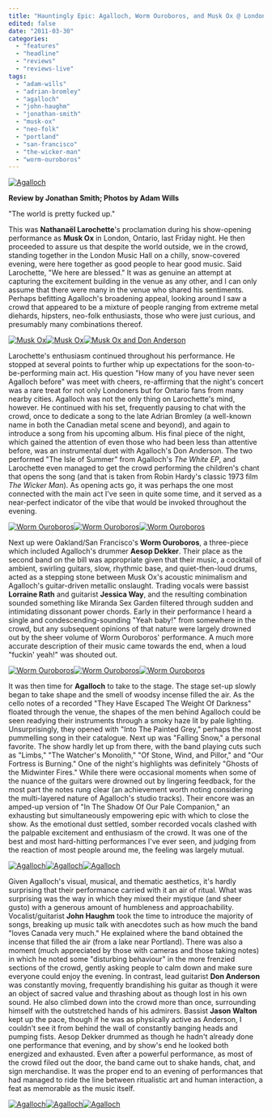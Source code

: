 ```yaml
---
title: "Hauntingly Epic: Agalloch, Worm Ouroboros, and Musk Ox @ London Music Hall, March 25th, 2011"
edited: false
date: "2011-03-30"
categories:
  - "features"
  - "headline"
  - "reviews"
  - "reviews-live"
tags:
  - "adam-wills"
  - "adrian-bromley"
  - "agalloch"
  - "john-haughm"
  - "jonathan-smith"
  - "musk-ox"
  - "neo-folk"
  - "portland"
  - "san-francisco"
  - "the-wicker-man"
  - "worm-ouroboros"
---
```


[![](http://www.hellbound.ca/wp-content/uploads/2011/03/IMG_5835-Edit-595x396.jpg "Agalloch")](http://www.hellbound.ca/wp-content/uploads/2011/03/IMG_5835-Edit.jpg)

**Review by Jonathan Smith; Photos by Adam Wills**

"The world is pretty fucked up."

This was **Nathanaël Larochette**'s proclamation during his show-opening performance as **Musk Ox** in London, Ontario, last Friday night. He then proceeded to assure us that despite the world outside, we in the crowd, standing together in the London Music Hall on a chilly, snow-covered evening, were here together as good people to hear good music. Said Larochette, "We here are blessed." It was as genuine an attempt at capturing the excitement building in the venue as any other, and I can only assume that there were many in the venue who shared his sentiments. Perhaps befitting Agalloch's broadening appeal, looking around I saw a crowd that appeared to be a mixture of people ranging from extreme metal diehards, hipsters, neo-folk enthusiasts, those who were just curious, and presumably many combinations thereof.

[![](http://www.hellbound.ca/wp-content/uploads/2011/03/IMG_5701-Edit-150x150.jpg "Musk Ox")](http://www.hellbound.ca/wp-content/uploads/2011/03/IMG_5701-Edit.jpg)[![](http://www.hellbound.ca/wp-content/uploads/2011/03/IMG_5706-Edit-150x150.jpg "Musk Ox")](http://www.hellbound.ca/wp-content/uploads/2011/03/IMG_5706-Edit.jpg)[![](http://www.hellbound.ca/wp-content/uploads/2011/03/IMG_5717-Edit-150x150.jpg "Musk Ox and Don Anderson")](http://www.hellbound.ca/wp-content/uploads/2011/03/IMG_5717-Edit.jpg)

Larochette's enthusiasm continued throughout his performance. He stopped at several points to further whip up expectations for the soon-to-be-performing main act. His question "How many of you have never seen Agalloch before" was meet with cheers, re-affirming that the night's concert was a rare treat for not only Londoners but for Ontario fans from many nearby cities. Agalloch was not the only thing on Larochette's mind, however. He continued with his set, frequently pausing to chat with the crowd, once to dedicate a song to the late Adrian Bromley (a well-known name in both the Canadian metal scene and beyond), and again to introduce a song from his upcoming album. His final piece of the night, which gained the attention of even those who had been less than attentive before, was an instrumental duet with Agalloch's Don Anderson. The two performed "The Isle of Summer" from Agalloch's _The White EP_, and Larochette even managed to get the crowd performing the children's chant that opens the song (and that is taken from Robin Hardy's classic 1973 film _The Wicker Man_). As opening acts go, it was perhaps the one most connected with the main act I've seen in quite some time, and it served as a near-perfect indicator of the vibe that would be invoked throughout the evening.

[![](http://www.hellbound.ca/wp-content/uploads/2011/03/IMG_5721-Edit-150x150.jpg "Worm Ouroboros")](http://www.hellbound.ca/wp-content/uploads/2011/03/IMG_5721-Edit.jpg)[![](http://www.hellbound.ca/wp-content/uploads/2011/03/IMG_5744-Edit-150x150.jpg "Worm Ouroboros")](http://www.hellbound.ca/wp-content/uploads/2011/03/IMG_5744-Edit.jpg)[![](http://www.hellbound.ca/wp-content/uploads/2011/03/IMG_5730-Edit-150x150.jpg "Worm Ouroboros")](http://www.hellbound.ca/wp-content/uploads/2011/03/IMG_5730-Edit.jpg)

Next up were Oakland/San Francisco's **Worm Ouroboros**, a three-piece which included Agalloch's drummer **Aesop Dekker**. Their place as the second band on the bill was appropriate given that their music, a cocktail of ambient, swirling guitars, slow, rhythmic base, and quiet-then-loud drums, acted as a stepping stone between Musk Ox's acoustic minimalism and Agalloch's guitar-driven metallic onslaught. Trading vocals were bassist **Lorraine Rath** and guitarist **Jessica Way**, and the resulting combination sounded something like Miranda Sex Garden filtered through sudden and intimidating dissonant power chords. Early in their performance I heard a single and condescending-sounding "Yeah baby!" from somewhere in the crowd, but any subsequent opinions of that nature were largely drowned out by the sheer volume of Worm Ouroboros' performance. A much more accurate description of their music came towards the end, when a loud "fuckin' yeah!" was shouted out.

[![](http://www.hellbound.ca/wp-content/uploads/2011/03/IMG_5758-Edit-150x150.jpg "Worm Ouroboros")](http://www.hellbound.ca/wp-content/uploads/2011/03/IMG_5758-Edit.jpg)[![](http://www.hellbound.ca/wp-content/uploads/2011/03/IMG_5747-Edit-150x150.jpg "Worm Ouroboros")](http://www.hellbound.ca/wp-content/uploads/2011/03/IMG_5747-Edit.jpg)[![](http://www.hellbound.ca/wp-content/uploads/2011/03/IMG_5755-Edit-150x150.jpg "Worm Ouroboros")](http://www.hellbound.ca/wp-content/uploads/2011/03/IMG_5755-Edit.jpg)

It was then time for **Agalloch** to take to the stage. The stage set-up slowly began to take shape and the smell of woodsy incense filled the air. As the cello notes of a recorded "They Have Escaped The Weight Of Darkness" floated through the venue, the shapes of the men behind Agalloch could be seen readying their instruments through a smoky haze lit by pale lighting. Unsurprisingly, they opened with "Into The Painted Grey," perhaps the most pummelling song in their catalogue. Next up was "Falling Snow," a personal favorite. The show hardly let up from there, with the band playing cuts such as "Limbs," "The Watcher's Monolith," "Of Stone, Wind, and Pillor," and "Our Fortress is Burning." One of the night's highlights was definitely "Ghosts of the Midwinter Fires." While there were occasional moments when some of the nuance of the guitars were drowned out by lingering feedback, for the most part the notes rung clear (an achievement worth noting considering the multi-layered nature of Agalloch's studio tracks). Their encore was an amped-up version of "In The Shadow Of Our Pale Companion," an exhausting but simultaneously empowering epic with which to close the show. As the emotional dust settled, somber recorded vocals clashed with the palpable excitement and enthusiasm of the crowd. It was one of the best and most hard-hitting performances I've ever seen, and judging from the reaction of most people around me, the feeling was largely mutual.

[![](http://www.hellbound.ca/wp-content/uploads/2011/03/IMG_5813-Edit-150x150.jpg "Agalloch")](http://www.hellbound.ca/wp-content/uploads/2011/03/IMG_5813-Edit.jpg)[![](http://www.hellbound.ca/wp-content/uploads/2011/03/IMG_5802-150x150.jpg "Agalloch")](http://www.hellbound.ca/wp-content/uploads/2011/03/IMG_5802.jpg)[![](http://www.hellbound.ca/wp-content/uploads/2011/03/IMG_5877-Edit-150x150.jpg "Agalloch")](http://www.hellbound.ca/wp-content/uploads/2011/03/IMG_5877-Edit.jpg)

Given Agalloch's visual, musical, and thematic aesthetics, it's hardly surprising that their performance carried with it an air of ritual. What was surprising was the way in which they mixed their mystique (and sheer gusto) with a generous amount of humbleness and approachability. Vocalist/guitarist **John Haughm** took the time to introduce the majority of songs, breaking up music talk with anecdotes such as how much the band "loves Canada very much." He explained where the band obtained the incense that filled the air (from a lake near Portland). There was also a moment (much appreciated by those with cameras and those taking notes) in which he noted some "disturbing behaviour" in the more frenzied sections of the crowd, gently asking people to calm down and make sure everyone could enjoy the evening. In contrast, lead guitarist **Don Anderson** was constantly moving, frequently brandishing his guitar as though it were an object of sacred value and thrashing about as though lost in his own sound. He also climbed down into the crowd more than once, surrounding himself with the outstretched hands of his admirers. Bassist **Jason Walton** kept up the pace, though if he was as physically active as Anderson, I couldn't see it from behind the wall of constantly banging heads and pumping fists. Aesop Dekker drummed as though he hadn't already done one performance that evening, and by show's end he looked both energized and exhausted. Even after a powerful performance, as most of the crowd filed out the door, the band came out to shake hands, chat, and sign merchandise. It was the proper end to an evening of performances that had managed to ride the line between ritualistic art and human interaction, a feat as memorable as the music itself.

[![](http://www.hellbound.ca/wp-content/uploads/2011/03/IMG_5906-Edit-150x150.jpg "Agalloch")](http://www.hellbound.ca/wp-content/uploads/2011/03/IMG_5906-Edit.jpg)[![](http://www.hellbound.ca/wp-content/uploads/2011/03/IMG_5917-Edit-150x150.jpg "Agalloch")](http://www.hellbound.ca/wp-content/uploads/2011/03/IMG_5917-Edit.jpg)[![](http://www.hellbound.ca/wp-content/uploads/2011/03/IMG_5926-Edit-2-150x150.jpg "Agalloch")](http://www.hellbound.ca/wp-content/uploads/2011/03/IMG_5926-Edit-2.jpg)
